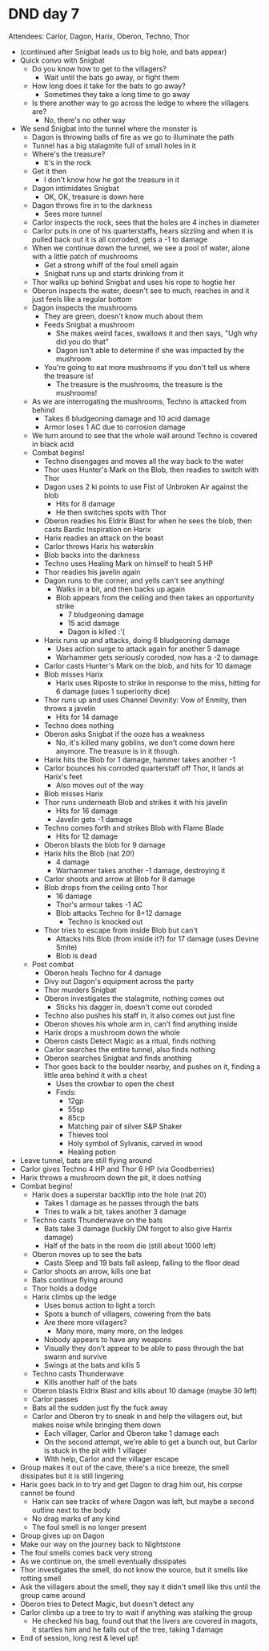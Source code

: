 # DND day 7
Attendees: Carlor, Dagon, Harix, Oberon, Techno, Thor

- (continued after Snigbat leads us to big hole, and bats appear)
- Quick convo with Snigbat
    - Do you know how to get to the villagers?
        - Wait until the bats go away, or fight them
    - How long does it take for the bats to go away?
        - Sometimes they take a long time to go away
    - Is there another way to go across the ledge to where the villagers are?
        - No, there's no other way
- We send Snigbat into the tunnel where the monster is
    - Dagon is throwing balls of fire as we go to illuminate the path
    - Tunnel has a big stalagmite full of small holes in it
    - Where's the treasure?
        - It's in the rock
    - Get it then
        - I don't know how he got the treasure in it
    - Dagon intimidates Snigbat
        - OK, OK, treasure is down here
    - Dagon throws fire in to the darkness
        -  Sees more tunnel
    - Carlor inspects the rock, sees that the holes are 4 inches in diameter
    - Carlor puts in one of his quarterstaffs, hears sizzling and when it is pulled back out it is all corroded, gets a -1 to damage
    - When we continue down the tunnel, we see a pool of water, alone with a little patch of mushrooms
        - Get a strong whiff of the foul smell again
        - Snigbat runs up and starts drinking from it
    - Thor walks up behind Snigbat and uses his rope to hogtie her
    - Oberon inspects the water, doesn't see to much, reaches in and it just feels like a regular bottom
    - Dagon inspects the mushrooms
        - They are green, doesn't know much about them
        - Feeds Snigbat a mushroom
            - She makes weird faces, swallows it and then says, "Ugh why did you do that"
            - Dagon isn't able to determine if she was impacted by the mushroom
        - You're going to eat more mushrooms if you don't tell us where the treasure is!
            - The treasure is the mushrooms, the treasure is the mushrooms!
    - As we are interrogating the mushrooms, Techno is attacked from behind
        - Takes 6 bludgeoning damage and 10 acid damage
        - Armor loses 1 AC due to corrosion damage
    - We turn around to see that the whole wall around Techno is covered in black acid
    - Combat begins!
        - Techno disengages and moves all the way back to the water
        - Thor uses Hunter's Mark on the Blob, then readies to switch with Thor
        - Dagon uses 2 ki points to use Fist of Unbroken Air against the blob
            - Hits for 8 damage
            - He then switches spots with Thor
        - Oberon readies his Eldrix Blast for when he sees the blob, then casts Bardic Inspiration on Harix
        - Harix readies an attack on the beast
        - Carlor throws Harix his waterskin
        - Blob backs into the darkness
        - Techno uses Healing Mark on himself to healt 5 HP
        - Thor readies his javelin again
        - Dagon runs to the corner, and yells can't see anything!
            - Walks in a bit, and then backs up again
            - Blob appears from the ceiling and then takes an opportunity strike
                - 7 bludgeoning damage
                - 15 acid damage
                - Dagon is killed :'(
        - Harix runs up and attacks, doing 6 bludgeoning damage
            - Uses action surge to attack again for another 5 damage
            - Warhammer gets seriously coroded, now has a -2 to damage
        - Carlor casts Hunter's Mark on the blob, and hits for 10 damage
        - Blob misses Harix
            - Harix uses Riposte to strike in response to the miss, hitting for 6 damage (uses 1 superiority dice)
        - Thor runs up and uses Channel Devinity: Vow of Enmity, then throws a javelin
            - Hits for 14 damage
        - Techno does nothing
        - Oberon asks Snigbat if the ooze has a weakness
            - No, it's killed many goblins, we don't come down here anymore. The treasure is in it though.  
        - Harix hits the Blob for 1 damage, hammer takes another -1
        - Carlor bounces his corroded quarterstaff off Thor, it lands at Harix's feet
            - Also moves out of the way
        - Blob misses Harix 
        - Thor runs underneath Blob and strikes it with his javelin
            - Hits for 16 damage
            - Javelin gets -1 damage
        - Techno comes forth and strikes Blob with Flame Blade
            - Hits for 12 damage
        - Oberon blasts the blob for 9 damage
        - Harix hits the Blob (nat 20!)
            - 4 damage
            - Warhammer takes another -1 damage, destroying it
        - Carlor shoots and arrow at Blob for 8 damage
        - Blob drops from the ceiling onto Thor
            - 16 damage
            - Thor's armour takes -1 AC
            - Blob attacks Techno for 8+12 damage
                - Techno is knocked out
        - Thor tries to escape from inside Blob but can't
            - Attacks hits Blob (from inside it?) for 17 damage (uses Devine Smite)
            - Blob is dead
    - Post combat
        - Oberon heals Techno for 4 damage
        - Divy out Dagon's equipment across the party
        - Thor murders Snigbat
        - Oberon investigates the stalagmite, nothing comes out
            - Sticks his dagger in, doesn't come out coroded
        - Techno also pushes his staff in, it also comes out just fine
        - Oberon shoves his whole arm in, can't find anything inside
        - Harix drops a mushroom down the whole
        - Oberon casts Detect Magic as a ritual, finds nothing
        - Carlor searches the entire tunnel, also finds nothing
        - Oberon searches Snigbat and finds anothing
        - Thor goes back to the boulder nearby, and pushes on it, finding a little area behind it with a chest
            - Uses the crowbar to open the chest
            - Finds:
                - 12gp
                - 55sp
                - 85cp
                - Matching pair of silver S&P Shaker
                - Thieves tool
                - Holy symbol of Sylvanis, carved in wood
                - Healing potion
- Leave tunnel, bats are still flying around
- Carlor gives Techno 4 HP and Thor 6 HP (via Goodberries)
- Harix throws a mushroom down the pit, it does nothing
- Combat begins!
    - Harix does a superstar backflip into the hole (nat 20)
        - Takes 1 damage as he passes through the bats
        - Tries to walk a bit, takes another 3 damage
    - Techno casts Thunderwave on the bats
        - Bats take 3 damage (luckily DM forgot to also give Harrix damage)
        - Half of the bats in the room die (still about 1000 left)
    - Oberon moves up to see the bats
        - Casts Sleep and 19 bats fall asleep, falling to the floor dead
    - Carlor shoots an arrow, kills one bat
    - Bats continue flying around
    - Thor holds a dodge
    - Harix climbs up the ledge
        - Uses bonus action to light a torch
        - Spots a bunch of villagers, cowering from the bats
        - Are there more villagers?
            - Many more, many more, on the ledges
        - Nobody appears to have any weapons
        - Visually they don't appear to be able to pass through the bat swarm and survive
        - Swings at the bats and kills 5
    - Techno casts Thunderwave 
        - Kills another half of the bats
    - Oberon blasts Eldrix Blast and kills about 10 damage (maybe 30 left)
    - Carlor passes
    - Bats all the sudden just fly the fuck away
    - Carlor and Oberon try to sneak in and help the villagers out, but makes noise while bringing them down
        - Each villager, Carlor and Oberon take 1 damage each
        - On the second attempt, we're able to get a bunch out, but Carlor is stuck in the pit with 1 villager
        - With help, Carlor and the villager escape
- Group makes it out of the cave, there's a nice breeze, the smell dissipates but it is still lingering
- Harix goes back in to try and get Dagon to drag him out, his corpse cannot be found
    - Harix can see tracks of where Dagon was left, but maybe a second outline next to the body
    - No drag marks of any kind
    - The foul smell is no longer present
- Group gives up on Dagon
- Make our way on the journey back to Nightstone
- The foul smells comes back very strong
- As we continue on, the smell eventually dissipates
- Thor investigates the smell, do not know the source, but it smells like rotting smell
- Ask the villagers about the smell, they say it didn't smell like this until the group came around
- Oberon tries to Detect Magic, but doesn't detect any
- Carlor climbs up a tree to try to wait if anything was stalking the group
    - He checked his bag, found out that the livers are covered in magots, it startles him and he falls out of the tree, taking 1 damage
- End of session, long rest & level up!
